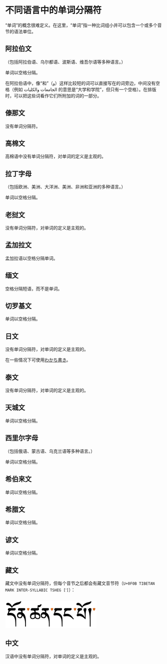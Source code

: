 # 不同语言中的单词分隔符

“单词”的概念很难定义。在这里，“单词”指一种比词组小并可以包含一个或多个音节的语法单位。

## 阿拉伯文

（包括阿拉伯语、乌尔都语、波斯语、维吾尔语等多种语言。）

单词以空格分隔。

在阿拉伯语中，像“和”（و）这样比较短的词可以直接写在的词旁边，中间没有空格（例如 الجامعات والكليات 的意思是“大学和学院”，但只有一个空格）。在排版时，可以把这些词看作它们所附加的词的一部分。

## 傣那文

没有单词分隔符。

## 高棉文

高棉语中没有单词分隔符，对单词的定义是主观的。

## 拉丁字母

（包括欧洲、美洲、大洋洲、美洲、非洲和亚洲的多种语言。）

单词以空格分隔。

## 老挝文

没有单词分隔符，对单词的定义是主观的。

## 孟加拉文

孟加拉语以空格分隔单词。

## 缅文

空格分隔短语，而不是单词。

## 切罗基文

单词以空格分隔。

## 日文

没有单词分隔符，对单词的定义是主观的。

在一些情况下可使用[わかち書き](https://ja.wikipedia.org/wiki/%E3%82%8F%E3%81%8B%E3%81%A1%E6%9B%B8%E3%81%8D)。

## 泰文

没有单词分隔符，对单词的定义是主观的。

## 天城文

单词以空格分隔。

## 西里尔字母

（包括俄语、蒙古语、乌克兰语等多种语言。）

单词以空格分隔。

## 希伯来文

单词以空格分隔。

## 希腊文

单词以空格分隔。

## 谚文

单词以空格分隔。

## 藏文

藏文中没有单词分隔符，但每个音节之后都会有藏文音节符（`U+0F0B TIBETAN MARK INTER-SYLLABIC TSHEG [་]`）：

![音节符](/images/tsek.png)

## 中文

汉语中没有单词分隔符，对单词的定义是主观的。
